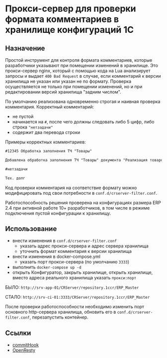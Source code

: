 # Прокси-сервер для проверки формата комментариев в хранилище конфигураций 1С

## Назначение

Простой инструмент для контроля формата комментариев, которые разработчики указывают при помещении изменений в хранилище. Это прокси-сервер nginx, который с помощью кода на Lua анализирует запросы и выдает `400 Bad Request` в случае, если комментарий к версии хранилища не указан или указан не по формату. Проверка осуществляется не только при помещении изменений, но и при редактировании версий хранилища "задним числом".

По умолчанию реализована одновременно строгая и наивная проверка комментария. Корректный комментарий:

- не пустой
- начинается на `#`, после чего должны следовать либо 5 цифр, либо строка `"нетзадачи"`
- содержит два перевода строки

Примеры корректных комментариев:

```md
#12345 Обработка заполнения ТЧ "Товары"

Добавлена обработка заполнения ТЧ "Товары" документа "Реализация товаров и услуг"
```

```md
#нетзадачи

Тех. долг
```

Код проверки комментария на соответствие формату можно модифицировать под свои потребности в `conf.d/crserver-filter.conf`.

Работоспособность решения проверена на конфигурациях размера ERP 2.4 при активной работе 10+ разработчиков, в том числе в режиме подключения пустой конфигурации к хранилищу.

## Использование

- внести изменения в `conf.d/crserver-filter.conf`
  - указать адрес прокси-сервера и адрес сервера хранилища
  - уточнить формат комментария к версии хранилища
- внести изменения в docker-compose.yml
  - указать порт прокси-сервера (по умолчанию `3333`)
- выполнить `docker-compose up -d`
- открыть Конфигуратор, закрыть хранилище, открыть хранилище, вместо адреса реального хранилища указать `прокси:порт`

БЫЛО: `http://srv-app-01/CRServer/repository.1ccr/ERP_Master`

СТАЛО: `http://srv-ci-01:3333/CRServer/repository.1ccr/ERP_Master`

После проверки работоспособности необходимо изменить порт основного http-сервера хранилища, обновить его в `conf.d/crserver-filter.conf`, перезапустить контейнер.

## Ссылки

- [commitHook](https://github.com/asosnoviy/commitHook)
- [OpenResty](https://openresty.org/)
